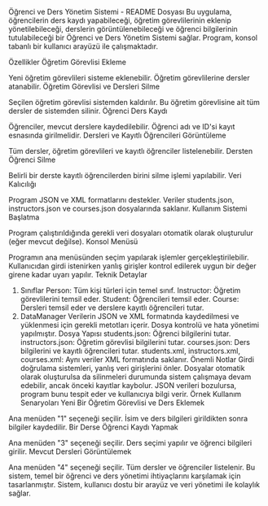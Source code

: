 Öğrenci ve Ders Yönetim Sistemi - README Dosyası
Bu uygulama, öğrencilerin ders kaydı yapabileceği, öğretim görevlilerinin eklenip yönetilebileceği, derslerin görüntülenebileceği ve öğrenci bilgilerinin tutulabileceği bir Öğrenci ve Ders Yönetim Sistemi sağlar. Program, konsol tabanlı bir kullanıcı arayüzü ile çalışmaktadır.

Özellikler
Öğretim Görevlisi Ekleme

Yeni öğretim görevlileri sisteme eklenebilir.
Öğretim görevlilerine dersler atanabilir.
Öğretim Görevlisi ve Dersleri Silme

Seçilen öğretim görevlisi sistemden kaldırılır.
Bu öğretim görevlisine ait tüm dersler de sistemden silinir.
Öğrenci Ders Kaydı

Öğrenciler, mevcut derslere kaydedilebilir.
Öğrenci adı ve ID'si kayıt esnasında girilmelidir.
Dersleri ve Kayıtlı Öğrencileri Görüntüleme

Tüm dersler, öğretim görevlileri ve kayıtlı öğrenciler listelenebilir.
Dersten Öğrenci Silme

Belirli bir derste kayıtlı öğrencilerden birini silme işlemi yapılabilir.
Veri Kalıcılığı

Program JSON ve XML formatlarını destekler. Veriler students.json, instructors.json ve courses.json dosyalarında saklanır.
Kullanım
Sistemi Başlatma

Program çalıştırıldığında gerekli veri dosyaları otomatik olarak oluşturulur (eğer mevcut değilse).
Konsol Menüsü

Programın ana menüsünden seçim yapılarak işlemler gerçekleştirilebilir. Kullanıcıdan girdi istenirken yanlış girişler kontrol edilerek uygun bir değer girene kadar uyarı yapılır.
Teknik Detaylar
1. Sınıflar
Person: Tüm kişi türleri için temel sınıf.
Instructor: Öğretim görevlilerini temsil eder.
Student: Öğrencileri temsil eder.
Course: Dersleri temsil eder ve derslere kayıtlı öğrencileri tutar.
2. DataManager
Verilerin JSON ve XML formatında kaydedilmesi ve yüklenmesi için gerekli metotları içerir.
Dosya kontrolü ve hata yönetimi yapılmıştır.
Dosya Yapısı
students.json: Öğrenci bilgilerini tutar.
instructors.json: Öğretim görevlisi bilgilerini tutar.
courses.json: Ders bilgilerini ve kayıtlı öğrencileri tutar.
students.xml, instructors.xml, courses.xml: Aynı veriler XML formatında saklanır.
Önemli Notlar
Girdi doğrulama sistemleri, yanlış veri girişlerini önler.
Dosyalar otomatik olarak oluşturulsa da silinmeleri durumunda sistem çalışmaya devam edebilir, ancak önceki kayıtlar kaybolur.
JSON verileri bozulursa, program bunu tespit eder ve kullanıcıya bilgi verir.
Örnek Kullanım Senaryoları
Yeni Bir Öğretim Görevlisi ve Ders Eklemek

Ana menüden "1" seçeneği seçilir.
İsim ve ders bilgileri girildikten sonra bilgiler kaydedilir.
Bir Derse Öğrenci Kaydı Yapmak

Ana menüden "3" seçeneği seçilir.
Ders seçimi yapılır ve öğrenci bilgileri girilir.
Mevcut Dersleri Görüntülemek

Ana menüden "4" seçeneği seçilir.
Tüm dersler ve öğrenciler listelenir.
Bu sistem, temel bir öğrenci ve ders yönetimi ihtiyaçlarını karşılamak için tasarlanmıştır. Sistem, kullanıcı dostu bir arayüz ve veri yönetimi ile kolaylık sağlar.
